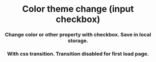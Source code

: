 <h1 align="center">Color theme change (input checkbox)</h1>
<h3 align="center">Change color or other property with checkbox. Save in local 
storage.</h3>




<h3 align="center">With css transition. Transition disabled for first load page.</h3>